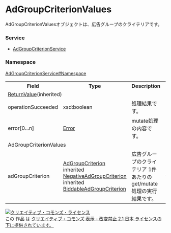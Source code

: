 # AdGroupCriterionValues
AdGroupCriterionValuesオブジェクトは、広告グループのクライテリアです。

### Service
+ [AdGroupCriterionService](../../services/AdGroupCriterionService.md)

### Namespace
[AdGroupCriterionService#Namespace](../../services/AdGroupCriterionService.md#namespace)

<table>
 <tr>
  <th>Field</th>
  <th>Type</th>
  <th>Description</th>
  <th>response</th>
  <th>get</th>
  <th>add</th>
  <th>set</th>
  <th>remove</th>
 </tr>
 <tr>
  <td colspan="8"><a href="../Common/ReturnValue.md">ReturnValue</a>(inherited)</td>
 </tr>
 <tr>
  <td>operationSucceeded</td>
  <td>xsd:boolean</td>
  <td>処理結果です。</td>
  <td colspan="5"></td>
 </tr>
 <tr>
  <td>error[0...n]</td>
  <td><a href="../Common/Error.md">Error</a></td>
  <td>mutate処理の内容です。 </td>
  <td colspan="5"></td>
 </tr>
 <tr>
  <td colspan="8">AdGroupCriterionValues</td>
 </tr>
 <tr>
  <td>adGroupCriterion</td>
  <td><a href="AdGroupCriterion.md">AdGroupCriterion</a><br>inherited <a href="NegativeAdGroupCriterion.md">NegativeAdGroupCriterion</a><br>inherited <a href="BiddableAdGroupCriterion.md">BiddableAdGroupCriterion</a></td>
  <td>広告グループのクライテリア 1件あたりの get/mutate 処理の実行結果です。</td>
  <td>yes</td>
  <td>-</td>
  <td>-</td>
  <td>-</td>
  <td>-</td>
 </tr>
</table>

<a rel="license" href="http://creativecommons.org/licenses/by-nd/2.1/jp/"><img alt="クリエイティブ・コモンズ・ライセンス" style="border-width:0" src="https://i.creativecommons.org/l/by-nd/2.1/jp/88x31.png" /></a><br />この 作品 は <a rel="license" href="http://creativecommons.org/licenses/by-nd/2.1/jp/">クリエイティブ・コモンズ 表示 - 改変禁止 2.1 日本 ライセンスの下に提供されています。</a>
